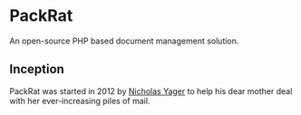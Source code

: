 PackRat
=======

An open-source PHP based document management solution.

## Inception

PackRat was started in 2012 by [Nicholas Yager](http://www.nicholasyager.com) to help his dear mother deal with her ever-increasing piles of mail.
